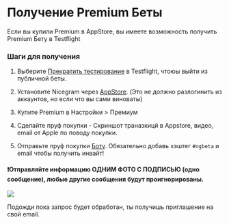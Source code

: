 # Получение Premium Беты
Если вы купили Premium в AppStore, вы имеете возможность получить Premium Бету в Testflight

### Шаги для получения

1) Выберите [Прекратить тестирование](https://i.imgur.com/JnTd94k.png) в Testflight, чтоюы выйти из публичной беты.

2) Установите Nicegram через [AppStore](https://itunes.apple.com/app/id1457369322). (Это не должно разлогинить из аккаунтов, но если что вы сами виноваты)

3) Купите Premium в Настройки > Премиум

4) Сделайте пруф покупки - Скриншот траназкицй в Appstore, видео, email от Apple по поводу покупки.

5) Отправьте пруф покупки [Боту](https://t.me/NicegramBetaBot). Обязательно добавь хэштег `#ngbeta` и email чтобы получить инвайт!
#### ❗️Отправляйте информацию ОДНИМ ФОТО С ПОДПИСЬЮ (одно сообщение), любые другие сообщения будут проигнорированы.
![](https://i.imgur.com/bpj4ZwS.png)

Подожди пока запрос будет обработан, ты получишь приглашение на свой email.
